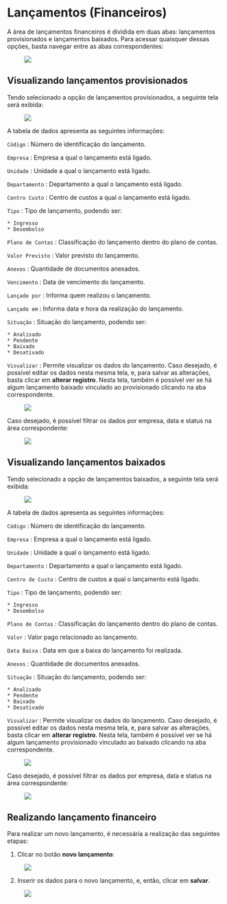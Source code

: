 # Lançamentos (Financeiros)

A área de lançamentos financeiros é dividida em duas abas: lançamentos provisionados e lançamentos baixados. Para acessar quaisquer dessas opções, basta navegar entre as abas correspondentes:

<figure class="images">
    <img src="../../../../assets/prints-operacional/lancamentos/financeiros/abas.jpg" />
</figure>

## Visualizando lançamentos provisionados

Tendo selecionado a opção de lançamentos provisionados, a seguinte tela será exibida:

<figure class="images">
    <img src="../../../../assets/prints-operacional/lancamentos/financeiros/provisionados/painel.jpg" />
</figure>

A tabela de dados apresenta as seguintes informações:

`Código`
: Número de identificação do lançamento.

`Empresa`
: Empresa a qual o lançamento está ligado.

`Unidade`
: Unidade a qual o lançamento está ligado.

`Departamento`
: Departamento a qual o lançamento está ligado.

`Centro Custo`
: Centro de custos a qual o lançamento está ligado.

`Tipo`
: Tipo de lançamento, podendo ser:

    * Ingresso
    * Desembolso

`Plano de Contas`
: Classificação do lançamento dentro do plano de contas.

`Valor Previsto`
: Valor previsto do lançamento.

`Anexos`
: Quantidade de documentos anexados.

`Vencimento`
: Data de vencimento do lançamento.

`Lançado por`
: Informa quem realizou o lançamento.

`Lançado em`
: Informa data e hora da realização do lançamento.

`Situação`
: Situação do lançamento, podendo ser:

    * Analisado
    * Pendente
    * Baixado
    * Desativado

`Visualizar`
: Permite visualizar os dados do lançamento. Caso desejado, é possível editar os dados nesta mesma tela, e, para salvar as alterações, basta clicar em **alterar registro**. Nesta tela, também é possível ver se há algum lançamento baixado vinculado ao provisionado clicando na aba correspondente.

<figure class="images">
    <img src="../../../../assets/prints-operacional/lancamentos/financeiros/provisionados/visualizando-lancamento.jpg" />
</figure>

Caso desejado, é possível filtrar os dados por empresa, data e status na área correspondente:

<figure class="images">
    <img src="../../../../assets/prints-operacional/lancamentos/financeiros/provisionados/filtro.jpg" />
</figure>

## Visualizando lançamentos baixados

Tendo selecionado a opção de lançamentos baixados, a seguinte tela será exibida:

<figure class="images">
    <img src="../../../../assets/prints-operacional/lancamentos/financeiros/baixados/painel.jpg" />
</figure>

A tabela de dados apresenta as seguintes informações:

`Código`
: Número de identificação do lançamento.

`Empresa`
: Empresa a qual o lançamento está ligado.

`Unidade`
: Unidade a qual o lançamento está ligado.

`Departamento`
: Departamento a qual o lançamento está ligado.

`Centro de Custo`
: Centro de custos a qual o lançamento está ligado.

`Tipo`
: Tipo de lançamento, podendo ser:

    * Ingresso
    * Desembolso

`Plano de Contas`
: Classificação do lançamento dentro do plano de contas.

`Valor`
: Valor pago relacionado ao lançamento.

`Data Baixa`
: Data em que a baixa do lançamento foi realizada.

`Anexos`
: Quantidade de documentos anexados.

`Situação`
: Situação do lançamento, podendo ser:

    * Analisado
    * Pendente
    * Baixado
    * Desativado

`Visualizar`
: Permite visualizar os dados do lançamento. Caso desejado, é possível editar os dados nesta mesma tela, e, para salvar as alterações, basta clicar em **alterar registro**. Nesta tela, também é possível ver se há algum lançamento provisionado vinculado ao baixado clicando na aba correspondente.

<figure class="images">
    <img src="../../../../assets/prints-operacional/lancamentos/financeiros/baixados/visualizando-lancamento.jpg" />
</figure>

Caso desejado, é possível filtrar os dados por empresa, data e status na área correspondente:

<figure class="images">
    <img src="../../../../assets/prints-operacional/lancamentos/financeiros/provisionados/filtro.jpg" />
</figure>

## Realizando lançamento financeiro

Para realizar um novo lançamento, é necessária a realização das seguintes etapas:

1. Clicar no botão **novo lançamento**:

<figure class="images">
    <img src="../../../../assets/prints-operacional/lancamentos/financeiros/novo-botao.jpg" />
</figure>

<ol start="2">
  <li>Inserir os dados para o novo lançamento, e, então, clicar em <strong>salvar</strong>.</li>
</ol>

<figure class="images">
    <img src="../../../../assets/prints-operacional/lancamentos/financeiros/novo.jpg" />
</figure>
